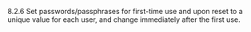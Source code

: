 8.2.6 Set passwords/passphrases for first-time use and upon reset to a unique value for each user, and change immediately after the first use. 